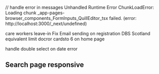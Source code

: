 // handle error in messages
Unhandled Runtime Error
ChunkLoadError: Loading chunk _app-pages-browser_components_FormInputs_QuillEditor_tsx failed.
(error: http://localhost:3000/_next/undefined)

care workers leave-in 
Fix Email sending on registration
DBS Scotland equivalent
limit docror cardsto 6 on home page

handle double select on date error

## Search page responsive 
